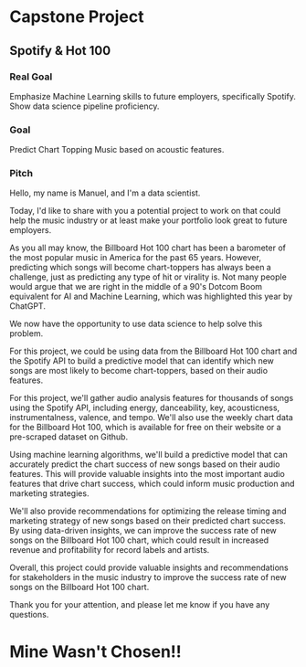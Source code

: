 # Capstone Project

## Spotify & Hot 100

### Real Goal

Emphasize Machine Learning skills
to future employers, specifically Spotify.
Show data science pipeline proficiency.

### Goal

Predict Chart Topping Music based on
acoustic features.

### Pitch

Hello, my name is Manuel, and I'm a data scientist.

Today, I'd like to share with you a potential project to work
on that could help the music industry or at least
make your portfolio look great to future employers.

As you all may know, the Billboard Hot 100 chart has been a
barometer of the most popular music in America for the past 65 years.
However, predicting which songs will become chart-toppers
has always been a challenge, just as predicting any type of hit or virality is.
Not many people would argue that we are right in the middle of a 90's
Dotcom Boom equivalent for AI and Machine Learning, which was
highlighted this year by ChatGPT.

We now have the opportunity to use data science
to help solve this problem.

For this project, we could be using data from the Billboard Hot 100 chart
and the Spotify API to build a predictive model that can identify
which new songs are most likely to become chart-toppers,
based on their audio features.

For this project, we'll gather audio analysis features for
thousands of songs using the Spotify API, including energy,
danceability, key, acousticness, instrumentalness, valence, and
tempo. We'll also use the weekly chart data for the Billboard Hot 100,
which is available for free on their website or a pre-scraped
dataset on Github.

Using machine learning algorithms, we'll build a predictive model
that can accurately predict the chart success of new songs based
on their audio features. This will provide valuable insights into
the most important audio features that drive chart success, which
could inform music production and marketing strategies.

We'll also provide recommendations for optimizing the release timing
and marketing strategy of new songs based on their predicted chart
success. By using data-driven insights, we can improve the success
rate of new songs on the Billboard Hot 100 chart, which could result
in increased revenue and profitability for record labels and artists.

Overall, this project could provide valuable insights and
recommendations for stakeholders in the music industry
to improve the success rate of new songs on the Billboard Hot 100 chart.

Thank you for your attention, and please let me know if you have any questions.

# Mine Wasn't Chosen!!
